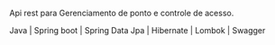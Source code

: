 Api rest para Gerenciamento de ponto e controle de acesso.

Java | Spring boot | Spring Data Jpa | Hibernate | Lombok | Swagger
